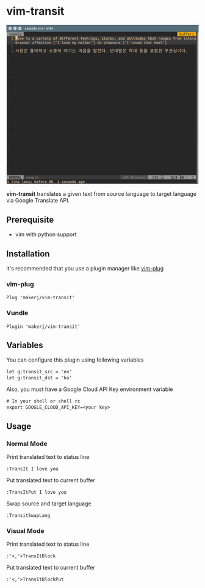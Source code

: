 # vim-transit

![demo](demo.gif)

**vim-transit** translates a given text from source language to target language via Google Translate API.

## Prerequisite

* vim with python support

## Installation

it's recommended that you use a plugin manager like [vim-plug](https://github.com/junegunn/vim-plug)

### vim-plug

```
Plug 'makerj/vim-transit'
```

### Vundle

```
Plugin 'makerj/vim-transit'
```


## Variables

You can configure this plugin using following variables

```
let g:transit_src = 'en'
let g:transit_dst = 'ko'
```

Also, you must have a Google Cloud API Key environment variable

```
# In your shell or shell rc
export GOOGLE_CLOUD_API_KEY=<your key>
```

## Usage

### Normal Mode

Print translated text to status line

```
:TransIt I love you
```

Put translated text to current buffer
```
:TransItPut I love you
```

Swap source and target language
```
:TransitSwapLang
```

### Visual Mode

Print translated text to status line

```
:'<,'>TransItBlock
```

Put translated text to current buffer
```
:'<,'>TransItBlockPut
```

